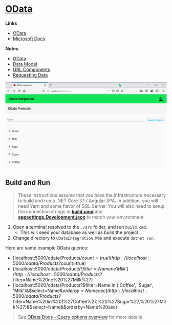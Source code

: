 # [OData](https://www.odata.org)

**Links**  
* [OData](https://www.odata.org)
* [Microsoft Docs](https://docs.microsoft.com/en-us/odata)

**Notes**  
* [OData](./notes/01-odata.md)
* [Data Model](./notes/02-data-model.md)
* [URL Components](./notes/03-url-components.md)
* [Requesting Data](./notes/04-requesting-data.md)

[![odata-integration](./images/odata-integration.gif)](./images/odata-integration.gif)

## Build and Run

> These instructions assume that you have the infrastructure necessary to build and run a .NET Core 3.1 / Angular SPA. In addition, you will need Yarn and some flavor of SQL Server. You will also need to setup the connection strings in [**build.cmd**](./src/build.cmd) and [**appsettings.Development.json**](./src/ODataIntegration.Web/appsettings.Development.json) to match your environment.

1. Open a terminal resolved to the `./src` folder, and run `build.cmd`.
    * This will seed your database as well as build the project
2. Change directory to `ODataIntegration.Web` and execute `dotnet run`.

Here are some example OData queries:

* [localhost:5000/odata/Products/$count=true](http://localhost:5000/odata/Products?$count=true)
* [localhost:5000/odata/Products?$filter=Name ne 'Milk'](http://localhost:5000/odata/Products?$filter=Name%20ne%20%27Milk%27)
* [localhost:5000/odata/Products?$filter=Name in ('Coffee', 'Sugar', 'Milk')&$select=Name&$orderby=Name asc](http://localhost:5000/odata/Products?$filter=Name%20in%20(%27Coffee%27,%20%27Sugar%27,%20%27Milk%27)&$select=Name&$orderby=Name%20asc)

> See [OData Docs - Query options overview](https://docs.microsoft.com/en-us/odata/concepts/queryoptions-overview) for more details
